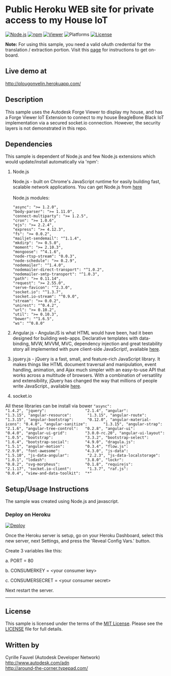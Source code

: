 # Public Heroku WEB site for private access to my House IoT

[![Node.js](https://img.shields.io/badge/Node.js-5.11.1-blue.svg)](https://nodejs.org/)
[![npm](https://img.shields.io/badge/npm-3.9.3-blue.svg)](https://www.npmjs.com/)
[![Viewer](https://img.shields.io/badge/Forge%20Viewer-v2.8-green.svg)](http://developer-autodesk.github.io/)
![Platforms](https://img.shields.io/badge/platform-windows%20%7C%20osx%20%7C%20linux-lightgray.svg)
[![License](http://img.shields.io/:license-mit-blue.svg)](http://opensource.org/licenses/MIT)


<b>Note:</b> For using this sample, you need a valid oAuth credential for the translation / extraction portion.
Visit this [page](https://developer.autodesk.com) for instructions to get on-board.


## Live demo at
http://plougonvelin.herokuapp.com/


## Description

This sample uses the Autodesk Forge Viewer to display my house, and has a Forge Viewer IoT Extension to
connect to my house BeagleBone Black IoT implementation via a secured socket.io connection.
However, the security layers is not demonstrated in this repo.

## Dependencies

This sample is dependent of Node.js and few Node.js extensions which would update/install automatically via 'npm':

1. Node.js

    Node.js - built on Chrome's JavaScript runtime for easily building fast, scalable network applications.
	You can get Node.js from [here](http://nodejs.org/)<br /><br />
	Node.js modules:
	```
    "async": ">= 1.2.0",
    "body-parser": ">= 1.11.0",
    "connect-multiparty": ">= 1.2.5",
    "cron": ">= 1.0.6",
    "ejs": ">= 2.2.4",
    "express": ">= 4.12.3",
    "fs": ">= 0.0.2",
    "mailjet-sendemail": "^1.1.4",
    "mkdirp": ">= 0.5.0",
    "moment": ">= 2.10.3",
    "mongoose": "^4.1.6",
    "node-rtsp-stream": "0.0.3",
    "node-schedule": ">= 0.2.9",
    "nodemailer": "^1.4.0",
    "nodemailer-direct-transport": "^1.0.2",
    "nodemailer-smtp-transport": "^1.0.3",
    "path": ">= 0.11.14",
    "request": ">= 2.55.0",
    "serve-favicon": "^2.3.0",
    "socket.io": "^1.3.7",
    "socket.io-stream": "^0.9.0",
    "stream": ">= 0.0.2",
    "unirest": "^0.4.2",
    "url": ">= 0.10.2",
    "util": ">= 0.10.3",
	"bower": "^1.6.5",
    "ws": "^0.8.0"
	```

2. Angular.js - AngularJS is what HTML would have been, had it been designed for building web-apps.
    Declarative templates with data-binding, MVW, MVVM, MVC, dependency injection and great
    testability story all implemented with pure client-side JavaScript!, available [here](https://angularjs.org/).

3. jquery.js - jQuery is a fast, small, and feature-rich JavaScript library. It makes things like HTML document
    traversal and manipulation, event handling, animation, and Ajax much simpler with an easy-to-use API
    that works across a multitude of browsers. With a combination of versatility and extensibility, jQuery
    has changed the way that millions of people write JavaScript., available [here](https://jquery.com/).

4. socket.io

All these libraries can be install via bower
    ```
    "async":                  "1.4.2",
    "jquery":                 "2.1.4",
    "angular":                "1.3.15",
    "angular-resource":       "1.3.15",
    "angular-route":          "1.3.15",
    "angular-bootstrap":      "0.12.0",
    "angular-material-icons": "0.4.0",
    "angular-sanitize":       "1.3.15",
    "angular-strap":          "2.1.6",
    "angular-tree-control":   "0.2.8",
    "angular-ui":             "0.4.0",
    "angular-ui-grid":        "3.0.0-rc.20",
    "angular-ui-layout":      "1.0.5",
    "bootstrap":              "3.3.2",
    "bootstrap-select":       "1.6.4",
    "bootstrap-social":       "4.9.0",
    "dragula.js":             "1.5.1",
    "angular-motion":         "0.3.4",
    "flow.js":                "2.9.0",
    "font-awesome":           "4.3.0",
    "js-data":                "1.5.10",
    "js-data-angular":        "2.2.3",
    "js-data-localstorage":   "1.0.1",
    "lodash":                 "3.8.0",
    "lockr":                  "0.8.2",
    "svg-morpheus":           "0.1.8",
    "requirejs":              "2.1.17",
    "socket.io-client":       "1.3.7",
    "raf.js":                 "0.0.4",
    "view-and-data-toolkit":  "*"
    ```

## Setup/Usage Instructions

The sample was created using Node.js and javascript.

### Deploy on Heroku

[![Deploy](https://www.herokucdn.com/deploy/button.svg)](https://heroku.com/deploy)

Once the Heroku server is setup, go on your Heroku Dashboard, select this new server, next Settings, and
press the 'Reveal Config Vars.' button.

Create 3 variables like this:

a. PORT = 80

b. CONSUMERKEY = &lt;your consumer key&gt;

c. CONSUMERSECRET = &lt;your consumer secret&gt;

Next restart the server.




--------

## License

This sample is licensed under the terms of the [MIT License](http://opensource.org/licenses/MIT). Please see the [LICENSE](LICENSE) file for full details.


## Written by

Cyrille Fauvel (Autodesk Developer Network)<br />
http://www.autodesk.com/adn<br />
http://around-the-corner.typepad.com/<br />
